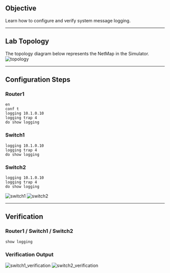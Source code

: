## Objective  
Learn how to configure and verify system message logging.  

---

## Lab Topology  
The topology diagram below represents the NetMap in the Simulator.  
![topology](https://github.com/nickbruggen90/Boson-Network-Labs/blob/main/Images/Screenshot%202025-05-14%20042538.png)

---

## Configuration Steps
### Router1
```cisco
en
conf t
logging 10.1.0.10
logging trap 4
do show logging
```
### Switch1
```cisco
logging 10.1.0.10
logging trap 4
do show logging
```
### Switch2
```cisco
logging 10.1.0.10
logging trap 4
do show logging
```
![switch1](https://github.com/nickbruggen90/Boson-Network-Labs/blob/main/Images/Screenshot%202025-05-14%20042745.png)
![switch2](https://github.com/nickbruggen90/Boson-Network-Labs/blob/main/Images/Screenshot%202025-05-14%20042840.png)

---

## Verification
### Router1 / Switch1 / Switch2
```cisco
show logging
```

### Verification Output
![switch1_verification](https://github.com/nickbruggen90/Boson-Network-Labs/blob/main/Images/Screenshot%202025-05-14%20042759.png)
![switch2_verification](https://github.com/nickbruggen90/Boson-Network-Labs/blob/main/Images/Screenshot%202025-05-14%20042903.png)
